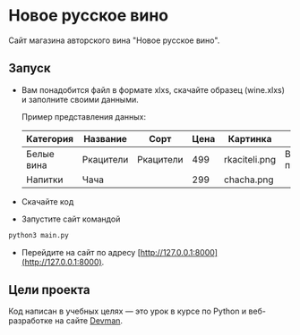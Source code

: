 # Новое русское вино

Сайт магазина авторского вина "Новое русское вино".

## Запуск
- Вам понадобится файл в формате xlxs, скачайте образец (wine.xlxs) и заполните своими данными.

  Пример представления данных:

  |Категория  | Название | Сорт     | Цена | Картинка    | Акция              |
  | --------- | ---------|----------|------|-------------|--------------------|
  | Белые вина| Ркацители| Ркацители|499   |rkaciteli.png|Выгодное предложение|
  | Напитки   | Чача     |          |299   |chacha.png   |                    |
- Скачайте код
- Запустите сайт командой
```python
python3 main.py
```
- Перейдите на сайт по адресу [http://127.0.0.1:8000](http://127.0.0.1:8000).

## Цели проекта

Код написан в учебных целях — это урок в курсе по Python и веб-разработке на сайте [Devman](https://dvmn.org).
